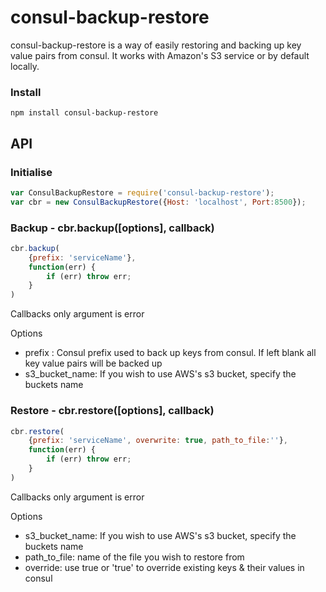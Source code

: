 # consul-backup-restore
consul-backup-restore is a way of easily restoring and backing up key value pairs from consul.
It works with Amazon's S3 service or by default locally.



### Install
```
npm install consul-backup-restore
```

## API

### Initialise
``` javascript
var ConsulBackupRestore = require('consul-backup-restore');
var cbr = new ConsulBackupRestore({Host: 'localhost', Port:8500});
```

### Backup - cbr.backup([options], callback)
``` javascript
cbr.backup(
    {prefix: 'serviceName'},
    function(err) {
        if (err) throw err;
    }
)
```
Callbacks only argument is error

Options
* prefix : Consul prefix used to back up keys from consul. If left blank all key value pairs will be backed up
* s3_bucket_name: If you wish to use AWS's s3 bucket, specify the buckets name

### Restore - cbr.restore([options], callback)
``` javascript
cbr.restore(
    {prefix: 'serviceName', overwrite: true, path_to_file:''},
    function(err) {
        if (err) throw err;
    }    
)
```
Callbacks only argument is error

Options
* s3_bucket_name: If you wish to use AWS's s3 bucket, specify the buckets name
* path_to_file: name of the file you wish to restore from
* override: use true or 'true' to override existing keys & their values in consul

